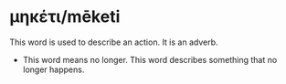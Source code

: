 # μηκέτι/mēketi
This word is used to describe an action. It is an adverb.
* This word means no longer. This word describes something that no longer happens.
